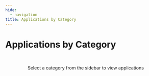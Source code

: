 ```yaml
---
hide:
  - navigation
title: Applications by Category
---
```


# Applications by Category

<div class="category-content">
  <div class="category-filter-message">Select a category from the sidebar to view applications</div>
  <div class="category-results" style="display: none;">
    <div class="category-cards"></div>
  </div>
</div>

<!-- All hardcoded content has been removed. Dynamic content will be generated from JSON data. -->

<style>
/* Category Section Styles */
.category-content {
  position: relative;
  width: 100%;
  min-height: 60vh;
}

.category-section {
  margin-bottom: 3rem;
}

.category-header {
  display: flex;
  justify-content: space-between;
  align-items: center;
  margin-bottom: 1rem;
}

.category-navigation {
  display: flex;
  gap: 0.25rem;
}

.nav-button {
  background-color: var(--md-default-fg-color--lightest);
  border: none;
  border-radius: 50%;
  width: 2rem;
  height: 2rem;
  display: flex;
  align-items: center;
  justify-content: center;
  cursor: pointer;
}

.nav-button:hover {
  background-color: var(--md-default-fg-color--lighter);
}

/* App Cards Styles */
.app-cards {
  display: grid;
  grid-template-columns: repeat(auto-fill, minmax(280px, 1fr));
  gap: 1.25rem;
  margin: 1.5rem 0;
}

.app-card {
  border-radius: 8px;
  overflow: hidden;
  box-shadow: 0 2px 8px rgba(0, 0, 0, 0.12);
  background-color: var(--md-default-bg-color);
  transition: transform 0.25s ease-in-out, box-shadow 0.25s ease-in-out;
  border: 1px solid rgba(0, 0, 0, 0.08);
  height: 100%;
  display: flex;
  flex-direction: column;
}

.app-card:hover {
  transform: translateY(-5px);
  box-shadow: 0 6px 12px rgba(0, 0, 0, 0.15);
}

.app-thumbnail {
  height: 160px;
  background-size: cover;
  background-position: center;
  position: relative;
  overflow: hidden;
}

.image-placeholder {
  position: absolute;
  top: 0;
  left: 0;
  width: 100%;
  height: 100%;
  display: flex;
  align-items: center;
  justify-content: center;
  font-size: 1.5rem;
  color: rgba(0, 0, 0, 0.4);
}

.app-thumbnail img {
  object-fit: cover;
  position: absolute;
  top: 0;
  left: 0;
  width: 100%;
  height: 100%;
  opacity: 0;
  transition: opacity 0.4s ease;
}

.app-thumbnail.loaded img {
  opacity: 1;
}

.app-details {
  padding: 1.2rem;
  flex-grow: 1;
  display: flex;
  flex-direction: column;
}

.app-details h4 {
  margin: 0;
  color: var(--md-default-fg-color--light);
  font-size: 0.8rem;
  font-weight: normal;
}

.app-details h5 {
  margin: 0 0 0.8rem 0;
  font-size: 1.1rem;
  color: var(--md-default-fg-color);
  font-weight: 600;
}

.app-details p {
  margin: 0 0 1rem 0;
  font-size: 0.9rem;
  color: var(--md-default-fg-color--light);
  line-height: 1.4;
  flex-grow: 1;
}

/* Tags Styles */
.app-tags {
  display: flex;
  flex-wrap: wrap;
  gap: 0.5rem;
  margin-top: auto;
}

.tag {
  display: inline-block;
  padding: 3px 10px;
  background-color: var(--md-default-fg-color--lightest);
  border-radius: 4px;
  font-size: 0.75rem;
  color: var(--md-default-fg-color);
  transition: background-color 0.2s ease;
}

.tag:hover {
  background-color: var(--md-default-fg-color--lighter);
}

.tag-count {
  display: inline-block;
  padding: 3px 10px;
  border-radius: 4px;
  font-size: 0.75rem;
  color: var(--md-default-fg-color--light);
}

/* Category Filter Styles */
.category-filter-message {
  text-align: center;
  margin: 3rem 0;
  color: var(--md-default-fg-color--light);
}

.category-title {
  margin-bottom: 2rem;
}

/* Loading indicator */
.loading-message {
  text-align: center;
  padding: 2rem 0;
  color: var(--md-default-fg-color--light);
}

.category-content.loading {
  position: relative;
}

.category-content.loading::after {
  content: '';
  position: absolute;
  top: 50%;
  left: 50%;
  width: 40px;
  height: 40px;
  margin: -20px 0 0 -20px;
  border: 3px solid var(--md-default-fg-color--lightest);
  border-top-color: var(--md-accent-fg-color);
  border-radius: 50%;
  animation: loading-spinner 0.8s linear infinite;
  z-index: 10;
}

@keyframes loading-spinner {
  0% { transform: rotate(0deg); }
  100% { transform: rotate(360deg); }
}
</style>

<script>
document.addEventListener('DOMContentLoaded', async function() {
  try {
    // Get the base URL from the <base> tag if available, or infer from path
    let baseUrl = '';
    const baseTag = document.querySelector('base');
    if (baseTag && baseTag.href) {
      baseUrl = new URL(baseTag.href).pathname;
    } else {
      // Handle /holohub/ or other base paths
      const pathParts = window.location.pathname.split('/');
      if (pathParts.length > 2 && pathParts[1] === 'holohub') {
        baseUrl = '/holohub/';
      }
    }

    // Determine path to _data directory
    let dataPath = `${baseUrl}_data/`;

    // Get the search query from URL
    const urlParams = new URLSearchParams(window.location.search);
    const searchQuery = urlParams.get('category');

    // Try to use already loaded data from the sidebar
    if (!window.tagSidebarData) {
      // Initialize the data cache if it doesn't exist yet
      window.tagSidebarData = {
        categories: null,
        tagsData: null,
        appCardsData: null,
        isLoading: false
      };

      // Load the data
      try {
        window.tagSidebarData.isLoading = true;

        // Load all data in parallel
        const [tagsResponse, categoriesResponse, appCardsResponse] = await Promise.all([
      fetch(`${dataPath}tmp_tags.json`),
          fetch(`${dataPath}tmp_tag-categories.json`),
          fetch(`${dataPath}app_cards.json`).catch(() => ({ ok: false })) // Optional data
    ]);

    if (!tagsResponse.ok || !categoriesResponse.ok) {
      throw new Error(`Failed to fetch data: ${tagsResponse.status}, ${categoriesResponse.status}`);
    }

        window.tagSidebarData.tagsData = await tagsResponse.json();
        window.tagSidebarData.categories = await categoriesResponse.json();

        // Load app cards data if available
      if (appCardsResponse.ok) {
          window.tagSidebarData.appCardsData = await appCardsResponse.json();
          console.log('App cards data loaded successfully', Object.keys(window.tagSidebarData.appCardsData).length, 'entries');
      } else {
        console.log('App cards data not available, using fallback');
      }
    } catch (error) {
        console.error('Error loading data:', error.message);
      } finally {
        window.tagSidebarData.isLoading = false;
      }
    }

    // Access the cached data
    const tagsData = window.tagSidebarData.tagsData;
    const categoriesData = window.tagSidebarData.categories;
    const appCardsData = window.tagSidebarData.appCardsData || {};

    if (!tagsData || !categoriesData) {
      document.querySelector('.category-cards').innerHTML =
        '<p>Error loading data. Please try refreshing the page.</p>';
      return;
    }

    if (searchQuery) {
      // Display the query
      document.querySelector('.category-filter-message').style.display = 'none';
      document.querySelector('.category-results').style.display = 'block';

      // Find matching category in categoriesData first
      const searchQueryLower = searchQuery.toLowerCase();
      const matchingCategory = categoriesData.find(category =>
        category.title.toLowerCase() === searchQueryLower
      );

      if (!matchingCategory) {
        document.querySelector('.category-cards').innerHTML = '<p>No matching category found.</p>';
        return;
      }

      // Filter apps based on the matching category title
      const categoryLower = matchingCategory.title.toLowerCase();
      const filteredApps = Object.entries(tagsData)
        .filter(([appName, tags]) => {
          if (!tags || !tags.length) return false;

          // Check if any tag matches the category
          return tags.some(tag => {
            const tagLower = tag.toLowerCase();
            return tagLower === categoryLower ||
                   tagLower.includes(categoryLower) ||
                   (categoryLower === 'networking' && tagLower.includes('networking and distributed computing')) ||
                   (categoryLower === 'nlp & conversational' && tagLower.includes('natural language and conversational ai')) ||
                   (categoryLower === 'computer vision' && tagLower.includes('computer vision and perception'));
          });
        });

      // Display the results
      const cardsContainer = document.querySelector('.category-cards');

      if (filteredApps.length === 0) {
        cardsContainer.innerHTML = '<p>No applications found for this category.</p>';
      } else {
        cardsContainer.innerHTML = '';

        // Add category header and description if available
        if (matchingCategory) {
          const categorySection = document.createElement('div');
          categorySection.className = 'category-section';

          const categoryHeader = document.createElement('div');
          categoryHeader.className = 'category-header';
          categoryHeader.innerHTML = `<h2 class="category-title">${matchingCategory.title}</h2>`;

          categorySection.appendChild(categoryHeader);
          cardsContainer.appendChild(categorySection);
        }

        // Create grid for cards
        const appGrid = document.createElement('div');
        appGrid.className = 'app-cards';

        // Sort apps alphabetically
        filteredApps.sort((a, b) => a[0].localeCompare(b[0]));

        // Create app cards
        filteredApps.forEach(([appName, tags]) => {
          // Try to find the app data by various potential keys
          let cardData;
          const simpleName = appName.split('/').pop(); // Extract just the application name, no path

          // Check for direct match with the exact appName
          if (appCardsData[appName]) {
            cardData = appCardsData[appName];
          }
          // If not found, try with just the simple name
          else if (simpleName && appCardsData[simpleName]) {
            cardData = appCardsData[simpleName];
          }
          // If still not found, try to match app_title
          else {
            const matchedCard = Object.values(appCardsData).find(
              card => card && (card.app_title === appName || card.app_title === simpleName)
            );

            if (matchedCard) {
              cardData = matchedCard;
            } else {
              // If still no match, use fallback
              const defaultAppTitle = simpleName || appName;
              cardData = {
                name: appName,
                description: "Application for " + searchQuery,
                image_url: null,
                tags: tags,
                app_title: defaultAppTitle,
                app_url: `applications/${defaultAppTitle}/`
              };
            }
          }

          // Generate a placeholder color based on app name
          const hash = appName.split('').reduce((a, b) => (((a << 5) - a) + b.charCodeAt(0))|0, 0);
          const hue = Math.abs(hash) % 360;
          const bgColor = `hsl(${hue}, 70%, 85%)`;

          // Get first letter of app title for placeholder
          const appInitial = (cardData.app_title || simpleName || appName).charAt(0).toUpperCase();

          // Create card content with image loading logic
          const card = document.createElement('div');
          card.className = 'app-card';

          // Create thumbnail element
          const thumbnail = document.createElement('div');
          thumbnail.className = 'app-thumbnail';

          // Create placeholder with app initial
          const placeholder = document.createElement('div');
          placeholder.className = 'image-placeholder';
          placeholder.style.backgroundColor = bgColor;
          placeholder.textContent = appInitial;
          thumbnail.appendChild(placeholder);

          // Add image if available
          if (cardData.image_url) {
            const img = document.createElement('img');
            img.src = cardData.image_url;
            img.alt = cardData.name;
            img.loading = 'lazy';
            img.onload = function() {
              thumbnail.classList.add('loaded');
            };
            thumbnail.appendChild(img);
          }

          // Create details section
          const details = document.createElement('div');
          details.className = 'app-details';

          // Add title
          const title = document.createElement('h5');
          title.textContent = cardData.app_title;
          details.appendChild(title);

          // Add description
          const description = document.createElement('p');
          description.textContent = cardData.description;
          details.appendChild(description);

          // Add tags
          const tagsContainer = document.createElement('div');
          tagsContainer.className = 'app-tags';

          // Add up to 3 tags
          tags.slice(0, 3).forEach(tag => {
            const tagSpan = document.createElement('span');
            tagSpan.className = 'tag';
            tagSpan.textContent = tag;
            tagsContainer.appendChild(tagSpan);
          });

          // Add tag count if more than 3
          if (tags.length > 3) {
            const tagCount = document.createElement('span');
            tagCount.className = 'tag-count';
            tagCount.textContent = `+${tags.length - 3}`;
            tagsContainer.appendChild(tagCount);
          }

          details.appendChild(tagsContainer);

          // Assemble the card
          card.appendChild(thumbnail);
          card.appendChild(details);

          // Ensure the app_url has the proper structure for navigation
          let appUrl = cardData.app_url || '';
          if (!appUrl.startsWith('applications/') && !appUrl.startsWith('/applications/')) {
            appUrl = `applications/${appUrl}`;
          }

          // Make sure it ends with a trailing slash for consistency
          if (!appUrl.endsWith('/')) {
            appUrl += '/';
          }

          // Make the card clickable with the constructed URL
          card.addEventListener('click', function() {
            window.location.href = `${baseUrl}${appUrl}`;
          });

          // Add hover effect
          card.style.cursor = 'pointer';

          appGrid.appendChild(card);
        });

        cardsContainer.appendChild(appGrid);
      }
    }
  } catch (error) {
    console.error('Error loading category results:', error);
    document.querySelector('.category-cards').innerHTML =
      `<p>Error loading applications: ${error.message}</p>`;
  }
});
</script>
